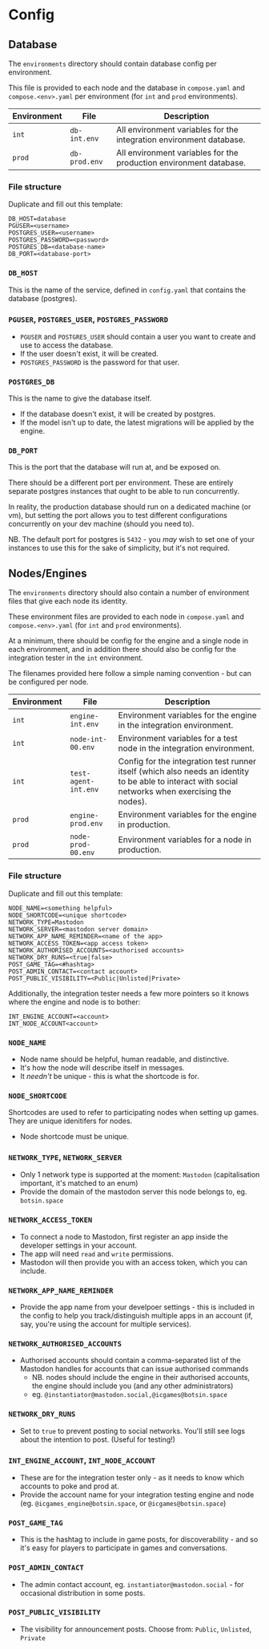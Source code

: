 # Config

## Database

The `environments` directory should contain database config per environment.

This file is provided to each node and the database in `compose.yaml` and `compose.<env>.yaml` per environment (for `int` and `prod` environments).

| Environment | File | Description |
|-|-|-|
| `int` | `db-int.env` | All environment variables for the integration environment database. |
| `prod` | `db-prod.env` | All environment variables for the production environment database. |

### File structure

Duplicate and fill out this template:

```env
DB_HOST=database
PGUSER=<username>
POSTGRES_USER=<username>
POSTGRES_PASSWORD=<password>
POSTGRES_DB=<database-name>
DB_PORT=<database-port>
```

### `DB_HOST`

This is the name of the service, defined in `config.yaml` that contains the database (postgres).

### `PGUSER`, `POSTGRES_USER`, `POSTGRES_PASSWORD`

* `PGUSER` and `POSTGRES_USER` should contain a user you want to create and use to access the database.
* If the user doesn't exist, it will be created.
* `POSTGRES_PASSWORD` is the password for that user.

### `POSTGRES_DB`

This is the name to give the database itself.

* If the database doesn't exist, it will be created by postgres.
* If the model isn't up to date, the latest migrations will be applied by the engine.

### `DB_PORT`

This is the port that the database will run at, and be exposed on.

There should be a different port per environment. These are entirely separate postgres instances that ought to be able to run concurrently.

In reality, the production database should run on a dedicated machine (or vm), but setting the port allows you to test different configurations concurrently on your dev machine (should you need to).

NB. The default port for postgres is `5432` - you _may_ wish to set one of your instances to use this for the sake of simplicity, but it's not required.

## Nodes/Engines

The `environments` directory should also contain a number of environment files that give each node its identity.

These environment files are provided to each node in `compose.yaml` and `compose.<env>.yaml` (for `int` and `prod` environments).

At a minimum, there should be config for the engine and a single node in each environment, and in addition there should also be config for the integration tester in the `int` environment.

The filenames provided here follow a simple naming convention - but can be configured per node.

| Environment | File | Description |
|-|-|-|
| `int` | `engine-int.env` | Environment variables for the engine in the integration environment. |
| `int` | `node-int-00.env` | Environment variables for a test node in the integration environment. |
| `int` | `test-agent-int.env` | Config for the integration test runner itself (which also needs an identity to be able to interact with social networks when exercising the nodes). |
| `prod` | `engine-prod.env` | Environment variables for the engine in production. |
| `prod` | `node-prod-00.env` | Environment variables for a node in production. |

### File structure

Duplicate and fill out this template:

```env
NODE_NAME=<something helpful>
NODE_SHORTCODE=<unique shortcode>
NETWORK_TYPE=Mastodon
NETWORK_SERVER=<mastodon server domain>
NETWORK_APP_NAME_REMINDER=<name of the app>
NETWORK_ACCESS_TOKEN=<app access token>
NETWORK_AUTHORISED_ACCOUNTS=<authorised accounts>
NETWORK_DRY_RUNS=<true|false>
POST_GAME_TAG=<#hashtag>
POST_ADMIN_CONTACT=<contact account>
POST_PUBLIC_VISIBILITY=<Public|Unlisted|Private>
```

Additionally, the integration tester needs a few more pointers so it knows where the engine and node is to bother:

```env
INT_ENGINE_ACCOUNT=<account>
INT_NODE_ACCOUNT<account>
```

### `NODE_NAME`

* Node name should be helpful, human readable, and distinctive.
* It's how the node will describe itself in messages.
* It _needn't_ be unique - this is what the shortcode is for.

### `NODE_SHORTCODE`

Shortcodes are used to refer to participating nodes when setting up games. They are unique idenitifers for nodes.

* Node shortcode must be unique.

### `NETWORK_TYPE`, `NETWORK_SERVER`

* Only 1 network type is supported at the moment: `Mastodon` (capitalisation important, it's matched to an enum)
* Provide the domain of the mastodon server this node belongs to, eg. `botsin.space`

### `NETWORK_ACCESS_TOKEN`

* To connect a node to Mastodon, first register an app inside the developer settings in your account.
* The app will need `read` and `write` permissions.
* Mastodon will then provide you with an access token, which you can include.

### `NETWORK_APP_NAME_REMINDER`

* Provide the app name from your develpoer settings - this is included in the config to help you track/distinguish multiple apps in an account (if, say, you're using the account for multiple services).

### `NETWORK_AUTHORISED_ACCOUNTS`

* Authorised accounts should contain a comma-separated list of the Mastodon handles for accounts that can issue authorised commands
  * NB. nodes should include the engine in their authorised accounts, the engine should include you (and any other administrators)
  * eg. `@instantiator@mastodon.social,@icgames@botsin.space`

### `NETWORK_DRY_RUNS`

* Set to `true` to prevent posting to social networks. You'll still see logs about the intention to post. (Useful for testing!)

### `INT_ENGINE_ACCOUNT`, `INT_NODE_ACCOUNT`

* These are for the integration tester only - as it needs to know which accounts to poke and prod at.
* Provide the account name for your integration testing engine and node (eg. `@icgames_engine@botsin.space`, or `@icgames@botsin.space`)

### `POST_GAME_TAG`

* This is the hashtag to include in game posts, for discoverability - and so it's easy for players to participate in games and conversations.

### `POST_ADMIN_CONTACT`

* The admin contact account, eg. `instantiator@mastodon.social` - for occasional distribution in some posts.

### `POST_PUBLIC_VISIBILITY`

* The visibility for announcement posts. Choose from: `Public`, `Unlisted`, `Private`
